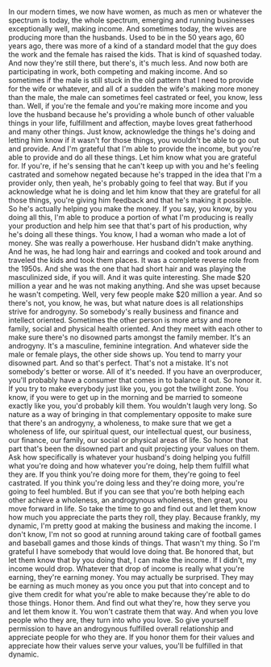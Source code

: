  In our modern times, we now have women, as much as men or whatever the spectrum is today, the whole spectrum, emerging and running businesses exceptionally well, making income. And sometimes today, the wives are producing more than the husbands. Used to be in the 50 years ago, 60 years ago, there was more of a kind of a standard model that the guy does the work and the female has raised the kids. That is kind of squashed today. And now they're still there, but there's, it's much less. And now both are participating in work, both competing and making income. And so sometimes if the male is still stuck in the old pattern that I need to provide for the wife or whatever, and all of a sudden the wife's making more money than the male, the male can sometimes feel castrated or feel, you know, less than. Well, if you're the female and you're making more income and you love the husband because he's providing a whole bunch of other valuable things in your life, fulfillment and affection, maybe loves great fatherhood and many other things. Just know, acknowledge the things he's doing and letting him know if it wasn't for those things, you wouldn't be able to go out and provide. And I'm grateful that I'm able to provide the income, but you're able to provide and do all these things. Let him know what you are grateful for. If you're, if he's sensing that he can't keep up with you and he's feeling castrated and somehow negated because he's trapped in the idea that I'm a provider only, then yeah, he's probably going to feel that way. But if you acknowledge what he is doing and let him know that they are grateful for all those things, you're giving him feedback and that he's making it possible. So he's actually helping you make the money. If you say, you know, by you doing all this, I'm able to produce a portion of what I'm producing is really your production and help him see that that's part of his production, why he's doing all these things. You know, I had a woman who made a lot of money. She was really a powerhouse. Her husband didn't make anything. And he was, he had long hair and earrings and cooked and took around and traveled the kids and took them places. It was a complete reverse role from the 1950s. And she was the one that had short hair and was playing the masculinized side, if you will. And it was quite interesting. She made $20 million a year and he was not making anything. And she was upset because he wasn't competing. Well, very few people make $20 million a year. And so there's not, you know, he was, but what nature does is all relationships strive for androgyny. So somebody's really business and finance and intellect oriented. Sometimes the other person is more artsy and more family, social and physical health oriented. And they meet with each other to make sure there's no disowned parts amongst the family member. It's an androgyny. It's a masculine, feminine integration. And whatever side the male or female plays, the other side shows up. You tend to marry your disowned part. And so that's perfect. That's not a mistake. It's not somebody's better or worse. All of it's needed. If you have an overproducer, you'll probably have a consumer that comes in to balance it out. So honor it. If you try to make everybody just like you, you got the twilight zone. You know, if you were to get up in the morning and be married to someone exactly like you, you'd probably kill them. You wouldn't laugh very long. So nature as a way of bringing in that complementary opposite to make sure that there's an androgyny, a wholeness, to make sure that we get a wholeness of life, our spiritual quest, our intellectual quest, our business, our finance, our family, our social or physical areas of life. So honor that part that's been the disowned part and quit projecting your values on them. Ask how specifically is whatever your husband's doing helping you fulfill what you're doing and how whatever you're doing, help them fulfill what they are. If you think you're doing more for them, they're going to feel castrated. If you think you're doing less and they're doing more, you're going to feel humbled. But if you can see that you're both helping each other achieve a wholeness, an androgynous wholeness, then great, you move forward in life. So take the time to go and find out and let them know how much you appreciate the parts they roll, they play. Because frankly, my dynamic, I'm pretty good at making the business and making the income. I don't know, I'm not so good at running around taking care of football games and baseball games and those kinds of things. That wasn't my thing. So I'm grateful I have somebody that would love doing that. Be honored that, but let them know that by you doing that, I can make the income. If I didn't, my income would drop. Whatever that drop of income is really what you're earning, they're earning money. You may actually be surprised. They may be earning as much money as you once you put that into concept and to give them credit for what you're able to make because they're able to do those things. Honor them. And find out what they're, how they serve you and let them know it. You won't castrate them that way. And when you love people who they are, they turn into who you love. So give yourself permission to have an androgynous fulfilled overall relationship and appreciate people for who they are. If you honor them for their values and appreciate how their values serve your values, you'll be fulfilled in that dynamic.